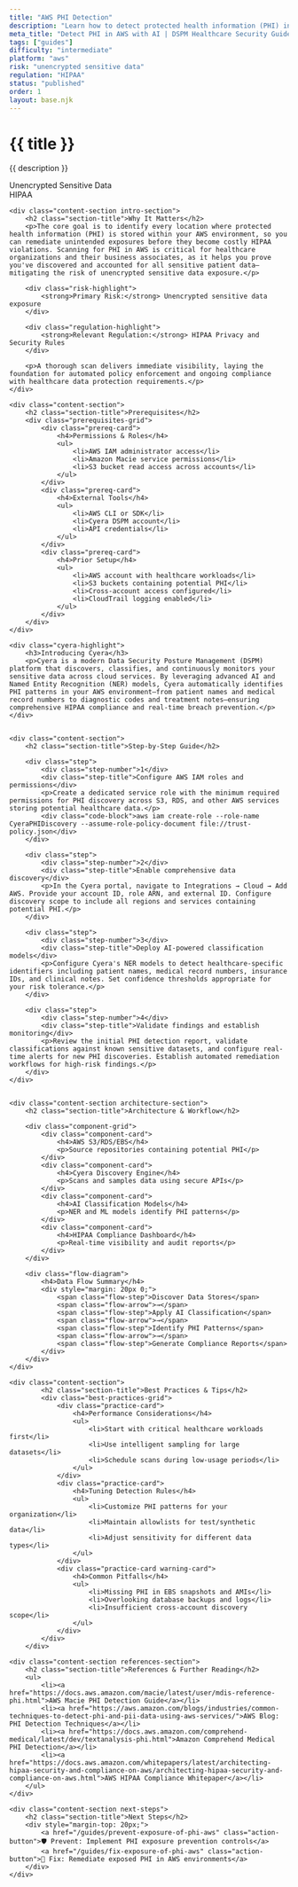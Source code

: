 ```yaml
---
title: "AWS PHI Detection"
description: "Learn how to detect protected health information (PHI) in AWS environments. Follow step-by-step guidance for HIPAA compliance and secure healthcare data management."
meta_title: "Detect PHI in AWS with AI | DSPM Healthcare Security Guide"
tags: ["guides"]
difficulty: "intermediate"
platform: "aws"
risk: "unencrypted sensitive data"
regulation: "HIPAA"
status: "published"
order: 1
layout: base.njk
---
```


<div class="container">
    <div class="header">
        <h1>{{ title }}</h1>
        <p>{{ description }}</p>
        <div class="badge">Unencrypted Sensitive Data</div>
        <div class="badge regulation">HIPAA</div>
    </div>

    <div class="content-section intro-section">
        <h2 class="section-title">Why It Matters</h2>
        <p>The core goal is to identify every location where protected health information (PHI) is stored within your AWS environment, so you can remediate unintended exposures before they become costly HIPAA violations. Scanning for PHI in AWS is critical for healthcare organizations and their business associates, as it helps you prove you've discovered and accounted for all sensitive patient data—mitigating the risk of unencrypted sensitive data exposure.</p>
        
        <div class="risk-highlight">
            <strong>Primary Risk:</strong> Unencrypted sensitive data exposure
        </div>
        
        <div class="regulation-highlight">
            <strong>Relevant Regulation:</strong> HIPAA Privacy and Security Rules
        </div>
        
        <p>A thorough scan delivers immediate visibility, laying the foundation for automated policy enforcement and ongoing compliance with healthcare data protection requirements.</p>
    </div>

    <div class="content-section">
        <h2 class="section-title">Prerequisites</h2>
        <div class="prerequisites-grid">
            <div class="prereq-card">
                <h4>Permissions & Roles</h4>
                <ul>
                    <li>AWS IAM administrator access</li>
                    <li>Amazon Macie service permissions</li>
                    <li>S3 bucket read access across accounts</li>
                </ul>
            </div>
            <div class="prereq-card">
                <h4>External Tools</h4>
                <ul>
                    <li>AWS CLI or SDK</li>
                    <li>Cyera DSPM account</li>
                    <li>API credentials</li>
                </ul>
            </div>
            <div class="prereq-card">
                <h4>Prior Setup</h4>
                <ul>
                    <li>AWS account with healthcare workloads</li>
                    <li>S3 buckets containing potential PHI</li>
                    <li>Cross-account access configured</li>
                    <li>CloudTrail logging enabled</li>
                </ul>
            </div>
        </div>
    </div>
	
    <div class="cyera-highlight">
        <h3>Introducing Cyera</h3>
        <p>Cyera is a modern Data Security Posture Management (DSPM) platform that discovers, classifies, and continuously monitors your sensitive data across cloud services. By leveraging advanced AI and Named Entity Recognition (NER) models, Cyera automatically identifies PHI patterns in your AWS environment—from patient names and medical record numbers to diagnostic codes and treatment notes—ensuring comprehensive HIPAA compliance and real-time breach prevention.</p>
    </div>
	

    <div class="content-section">
        <h2 class="section-title">Step-by-Step Guide</h2>
        
        <div class="step">
            <div class="step-number">1</div>
            <div class="step-title">Configure AWS IAM roles and permissions</div>
            <p>Create a dedicated service role with the minimum required permissions for PHI discovery across S3, RDS, and other AWS services storing potential healthcare data.</p>
            <div class="code-block">aws iam create-role --role-name CyeraPHIDiscovery --assume-role-policy-document file://trust-policy.json</div>
        </div>

        <div class="step">
            <div class="step-number">2</div>
            <div class="step-title">Enable comprehensive data discovery</div>
            <p>In the Cyera portal, navigate to Integrations → Cloud → Add AWS. Provide your account ID, role ARN, and external ID. Configure discovery scope to include all regions and services containing potential PHI.</p>
        </div>

        <div class="step">
            <div class="step-number">3</div>
            <div class="step-title">Deploy AI-powered classification models</div>
            <p>Configure Cyera's NER models to detect healthcare-specific identifiers including patient names, medical record numbers, insurance IDs, and clinical notes. Set confidence thresholds appropriate for your risk tolerance.</p>
        </div>

        <div class="step">
            <div class="step-number">4</div>
            <div class="step-title">Validate findings and establish monitoring</div>
            <p>Review the initial PHI detection report, validate classifications against known sensitive datasets, and configure real-time alerts for new PHI discoveries. Establish automated remediation workflows for high-risk findings.</p>
        </div>
    </div>


    <div class="content-section architecture-section">
        <h2 class="section-title">Architecture & Workflow</h2>
        
        <div class="component-grid">
            <div class="component-card">
                <h4>AWS S3/RDS/EBS</h4>
                <p>Source repositories containing potential PHI</p>
            </div>
            <div class="component-card">
                <h4>Cyera Discovery Engine</h4>
                <p>Scans and samples data using secure APIs</p>
            </div>
            <div class="component-card">
                <h4>AI Classification Models</h4>
                <p>NER and ML models identify PHI patterns</p>
            </div>
            <div class="component-card">
                <h4>HIPAA Compliance Dashboard</h4>
                <p>Real-time visibility and audit reports</p>
            </div>
        </div>

        <div class="flow-diagram">
            <h4>Data Flow Summary</h4>
            <div style="margin: 20px 0;">
                <span class="flow-step">Discover Data Stores</span>
                <span class="flow-arrow">→</span>
                <span class="flow-step">Apply AI Classification</span>
                <span class="flow-arrow">→</span>
                <span class="flow-step">Identify PHI Patterns</span>
                <span class="flow-arrow">→</span>
                <span class="flow-step">Generate Compliance Reports</span>
            </div>
        </div>
    </div>

	<div class="content-section">
	        <h2 class="section-title">Best Practices & Tips</h2>
	        <div class="best-practices-grid">
	            <div class="practice-card">
	                <h4>Performance Considerations</h4>
	                <ul>
	                    <li>Start with critical healthcare workloads first</li>
	                    <li>Use intelligent sampling for large datasets</li>
	                    <li>Schedule scans during low-usage periods</li>
	                </ul>
	            </div>
	            <div class="practice-card">
	                <h4>Tuning Detection Rules</h4>
	                <ul>
	                    <li>Customize PHI patterns for your organization</li>
	                    <li>Maintain allowlists for test/synthetic data</li>
	                    <li>Adjust sensitivity for different data types</li>
	                </ul>
	            </div>
	            <div class="practice-card warning-card">
	                <h4>Common Pitfalls</h4>
	                <ul>
	                    <li>Missing PHI in EBS snapshots and AMIs</li>
	                    <li>Overlooking database backups and logs</li>
	                    <li>Insufficient cross-account discovery scope</li>
	                </ul>
	            </div>
	        </div>
	    </div>

    <div class="content-section references-section">
        <h2 class="section-title">References & Further Reading</h2>
        <ul>
            <li><a href="https://docs.aws.amazon.com/macie/latest/user/mdis-reference-phi.html">AWS Macie PHI Detection Guide</a></li>
            <li><a href="https://aws.amazon.com/blogs/industries/common-techniques-to-detect-phi-and-pii-data-using-aws-services/">AWS Blog: PHI Detection Techniques</a></li>
            <li><a href="https://docs.aws.amazon.com/comprehend-medical/latest/dev/textanalysis-phi.html">Amazon Comprehend Medical PHI Detection</a></li>
            <li><a href="https://docs.aws.amazon.com/whitepapers/latest/architecting-hipaa-security-and-compliance-on-aws/architecting-hipaa-security-and-compliance-on-aws.html">AWS HIPAA Compliance Whitepaper</a></li>
        </ul>
    </div>

    <div class="content-section next-steps">
        <h2 class="section-title">Next Steps</h2>
        <div style="margin-top: 20px;">
            <a href="/guides/prevent-exposure-of-phi-aws" class="action-button">🛡️ Prevent: Implement PHI exposure prevention controls</a>
            <a href="/guides/fix-exposure-of-phi-aws" class="action-button">🔧 Fix: Remediate exposed PHI in AWS environments</a>
        </div>
    </div>
</div>